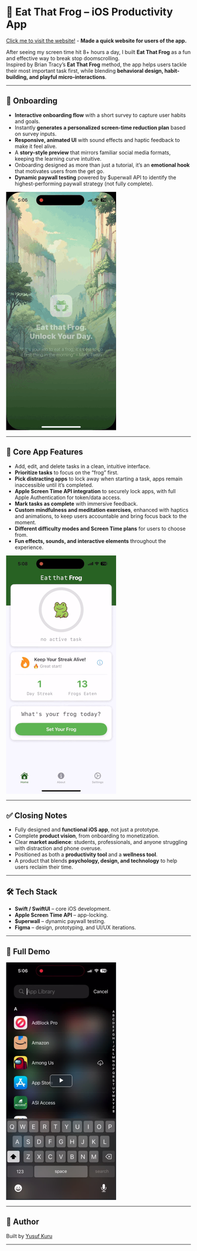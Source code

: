 # 🐸 Eat That Frog – iOS Productivity App

[Click me to visit the website!](https://eatthatfrog.carrd.co) - **Made a quick website for users of the app.**

After seeing my screen time hit 8+ hours a day, I built **Eat That Frog** as a fun and effective way to break stop doomscrolling.  
Inspired by Brian Tracy’s **Eat That Frog** method, the app helps users tackle their most important task first, while blending **behavioral design, habit-building, and playful micro-interactions**.

--- 

## 🚀 Onboarding

- **Interactive onboarding flow** with a short survey to capture user habits and goals.  
- Instantly **generates a personalized screen-time reduction plan** based on survey inputs.  
- **Responsive, animated UI** with sound effects and haptic feedback to make it feel alive.  
- A **story-style preview** that mirrors familiar social media formats, keeping the learning curve intuitive.  
- Onboarding designed as more than just a tutorial, it’s an **emotional hook** that motivates users from the get go.
- **Dynamic paywall testing** powered by $uperwall API to identify the highest-performing paywall strategy (not fully complete).


![Onboarding Demo](assets/onboarding1.gif)

  
---

## 📱 Core App Features

- Add, edit, and delete tasks in a clean, intuitive interface.  
- **Prioritize tasks** to focus on the “frog” first.  
- **Pick distracting apps** to lock away when starting a task, apps remain inaccessible until it’s completed.  
- **Apple Screen Time API integration** to securely lock apps, with full Apple Authentication for token/data access.  
- **Mark tasks as complete** with immersive feedback.  
- **Custom mindfulness and meditation exercises**, enhanced with haptics and animations, to keep users accountable and bring focus back to the moment.  
- **Different difficulty modes and Screen Time plans** for users to choose from.  
- **Fun effects, sounds, and interactive elements** throughout the experience.  


![App Demo](assets/appdemo1.gif)


---

## ✅ Closing Notes

- Fully designed and **functional iOS app**, not just a prototype.  
- Complete **product vision**, from onboarding to monetization.
- Clear **market audience**: students, professionals, and anyone struggling with distraction and phone overuse.  
- Positioned as both a **productivity tool** and a **wellness tool**.
- A product that blends **psychology, design, and technology** to help users reclaim their time.  

---

## 🛠️ Tech Stack

- **Swift / SwiftUI** – core iOS development.
- **Apple Screen Time API** – app-locking.
- **$uperwall** – dynamic paywall testing.  
- **Figma** – design, prototyping, and UI/UX iterations. 

---

## 🎥 Full Demo


[![Watch the demo](assets/preview1.png)](https://youtu.be/Ah2tnrWzFPs)


---

## 👤 Author

Built by [Yusuf Kuru](https://github.com/yusufcku)  

---
